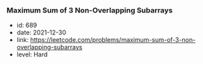### Maximum Sum of 3 Non-Overlapping Subarrays

* id: 689
* date: 2021-12-30
* link: https://leetcode.com/problems/maximum-sum-of-3-non-overlapping-subarrays
* level: Hard
